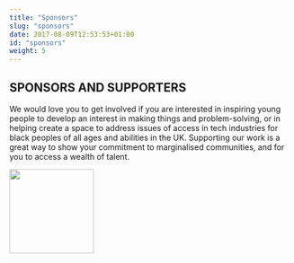 ```yaml
---
title: "Sponsors"
slug: "sponsors"
date: 2017-08-09T12:53:53+01:00
id: "sponsors"
weight: 5
---
```


## SPONSORS AND SUPPORTERS

We would love you to get involved if you are interested in inspiring young people to develop an interest in making things and problem-solving, or in helping create a space to address issues of access in tech industries for black peoples of all ages and abilities in the UK. Supporting our work is a great way to show your commitment to marginalised communities, and for you to access a wealth of talent.

<img src="img/GitHub_Logo_White.png" width="150px">